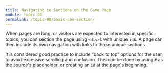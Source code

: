 ```yaml
---
title: Navigating to Sections on the Same Page
module: topic-08
permalink: /topic-08/basic-nav-section/
---
```


<div class="divider-heading"></div>

When pages are long, or visitors are expected to interested in specific topics, you can section the page using `<div>`s with unique `id`s. A page can then include its own navigation with links to those unique sections.

<div class="external-embed">
  <p data-height="600" data-theme-id="30567" data-slug-hash="mdEJVJG" data-default-tab="html,result" data-user="retrog4m3r" data-pen-title="HTML Nav Element, Page Navigation" class="codepen"></p>
</div>


<span class="label label-info"></span> It is considered good practice to include “back to top” options for the user, to avoid excessive scrolling and confusion. This can be done by using `#` as the [source's placeholder](https://www.w3.org/TR/html5/browsers.html#dom-location-hash), or creating an `id` at the page's beginning.
